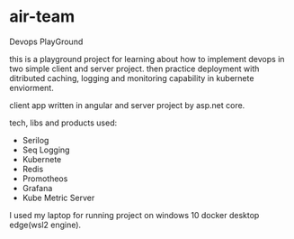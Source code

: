 # air-team
Devops PlayGround

this is a playground project for learning about how to implement devops in two simple client and server project. 
then practice deployment with ditributed caching, logging and monitoring capability in kubernete enviorment.

client app written in angular and server project by asp.net core.

tech, libs and products used:

- Serilog
- Seq Logging
- Kubernete
- Redis
- Promotheos
- Grafana
- Kube Metric Server

I used my laptop for running project on windows 10 docker desktop edge(wsl2 engine).
